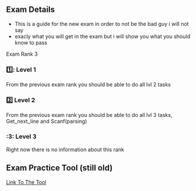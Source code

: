 ## Exam Details

- This is a guide for the new exam in order to not be the bad guy i will not say
- exacly what you will get in the exam but i will show you what you should know to pass


Exam Rank 3
### 1️⃣: Level 1
From the previous exam rank you should be able to do all lvl 2 tasks

### 2️⃣ Level 2
From the previous exam rank you should be able to do all lvl 3 tasks, Get_next_line and Scanf(parsing)

### :3: Level 3
Right now there is no information about this rank

## Exam Practice Tool (still old)
[Link To The Tool](https://github.com/JCluzet/42_EXAM)
